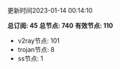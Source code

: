 更新时间2023-01-14 00:14:10

**总订阅: 45**
**总节点: 740**
**有效节点: 110**
- v2ray节点: 101
- trojan节点: 8
- ss节点: 1
